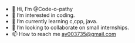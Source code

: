 - 👋 Hi, I’m @Code-o-pathy
- 👀 I’m interested in coding.
- 🌱 I’m currently learning c,cpp, java.
- 💞️ I’m looking to collaborate on small internships.
- 📫 How to reach me ay003735@gmail.com

<!---
Code-o-pathy/Code-o-pathy is a ✨ special ✨ repository because its `README.md` (this file) appears on your GitHub profile.
You can click the Preview link to take a look at your changes.
--->
